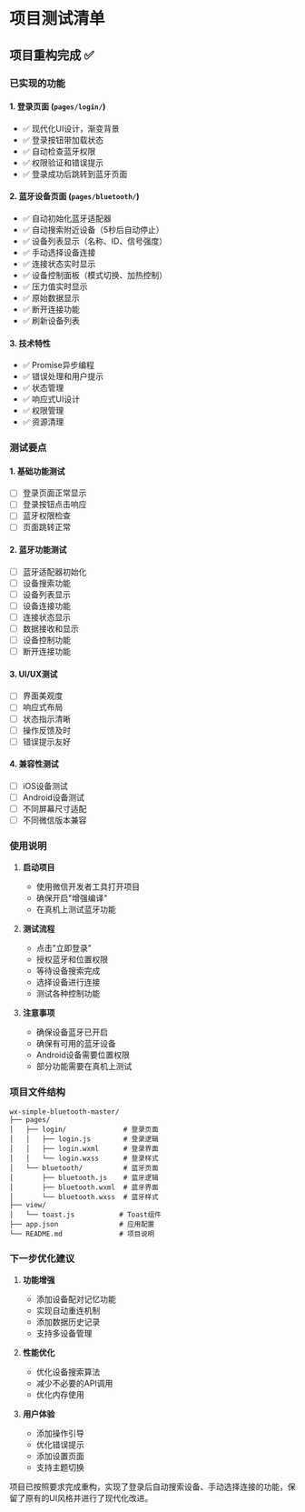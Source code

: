# 项目测试清单

## 项目重构完成 ✅

### 已实现的功能

#### 1. 登录页面 (`pages/login/`)
- ✅ 现代化UI设计，渐变背景
- ✅ 登录按钮带加载状态
- ✅ 自动检查蓝牙权限
- ✅ 权限验证和错误提示
- ✅ 登录成功后跳转到蓝牙页面

#### 2. 蓝牙设备页面 (`pages/bluetooth/`)
- ✅ 自动初始化蓝牙适配器
- ✅ 自动搜索附近设备（5秒后自动停止）
- ✅ 设备列表显示（名称、ID、信号强度）
- ✅ 手动选择设备连接
- ✅ 连接状态实时显示
- ✅ 设备控制面板（模式切换、加热控制）
- ✅ 压力值实时显示
- ✅ 原始数据显示
- ✅ 断开连接功能
- ✅ 刷新设备列表

#### 3. 技术特性
- ✅ Promise异步编程
- ✅ 错误处理和用户提示
- ✅ 状态管理
- ✅ 响应式UI设计
- ✅ 权限管理
- ✅ 资源清理

### 测试要点

#### 1. 基础功能测试
- [ ] 登录页面正常显示
- [ ] 登录按钮点击响应
- [ ] 蓝牙权限检查
- [ ] 页面跳转正常

#### 2. 蓝牙功能测试
- [ ] 蓝牙适配器初始化
- [ ] 设备搜索功能
- [ ] 设备列表显示
- [ ] 设备连接功能
- [ ] 连接状态显示
- [ ] 数据接收和显示
- [ ] 设备控制功能
- [ ] 断开连接功能

#### 3. UI/UX测试
- [ ] 界面美观度
- [ ] 响应式布局
- [ ] 状态指示清晰
- [ ] 操作反馈及时
- [ ] 错误提示友好

#### 4. 兼容性测试
- [ ] iOS设备测试
- [ ] Android设备测试
- [ ] 不同屏幕尺寸适配
- [ ] 不同微信版本兼容

### 使用说明

1. **启动项目**
   - 使用微信开发者工具打开项目
   - 确保开启"增强编译"
   - 在真机上测试蓝牙功能

2. **测试流程**
   - 点击"立即登录"
   - 授权蓝牙和位置权限
   - 等待设备搜索完成
   - 选择设备进行连接
   - 测试各种控制功能

3. **注意事项**
   - 确保设备蓝牙已开启
   - 确保有可用的蓝牙设备
   - Android设备需要位置权限
   - 部分功能需要在真机上测试

### 项目文件结构

```
wx-simple-bluetooth-master/
├── pages/
│   ├── login/              # 登录页面
│   │   ├── login.js        # 登录逻辑
│   │   ├── login.wxml      # 登录界面
│   │   └── login.wxss      # 登录样式
│   └── bluetooth/          # 蓝牙页面
│       ├── bluetooth.js    # 蓝牙逻辑
│       ├── bluetooth.wxml  # 蓝牙界面
│       └── bluetooth.wxss  # 蓝牙样式
├── view/
│   └── toast.js           # Toast组件
├── app.json               # 应用配置
└── README.md              # 项目说明
```

### 下一步优化建议

1. **功能增强**
   - 添加设备配对记忆功能
   - 实现自动重连机制
   - 添加数据历史记录
   - 支持多设备管理

2. **性能优化**
   - 优化设备搜索算法
   - 减少不必要的API调用
   - 优化内存使用

3. **用户体验**
   - 添加操作引导
   - 优化错误提示
   - 添加设置页面
   - 支持主题切换

项目已按照要求完成重构，实现了登录后自动搜索设备、手动选择连接的功能，保留了原有的UI风格并进行了现代化改进。 